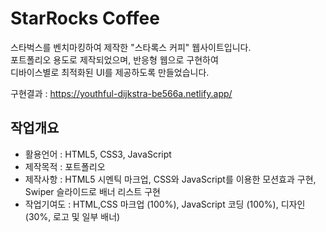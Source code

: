 # StarRocks Coffee
스타벅스를 벤치마킹하여 제작한 "스타록스 커피" 웹사이트입니다.<br/>
포트폴리오 용도로 제작되었으며, 반응형 웹으로 구현하여<br/>
디바이스별로 최적화된 UI를 제공하도록 만들었습니다.

구현결과 : https://youthful-dijkstra-be566a.netlify.app/

## 작업개요
- 활용언어 : HTML5, CSS3, JavaScript
- 제작목적 : 포트폴리오
- 제작사항 : HTML5 시멘틱 마크업, CSS와 JavaScript를 이용한 모션효과 구현, Swiper 슬라이드로 배너 리스트 구현
- 작업기여도 : HTML,CSS 마크업 (100%), JavaScript 코딩 (100%), 디자인 (30%, 로고 및 일부 배너)
